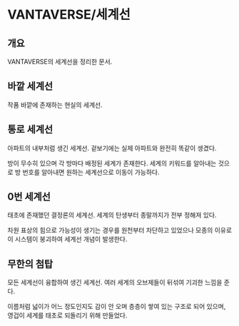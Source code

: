# VANTAVERSE/세계선
## 개요
VANTAVERSE의 세계선을 정리한 문서.

## 바깥 세계선
작품 바깥에 존재하는 현실의 세계선.

## 통로 세계선
아파트의 내부처럼 생긴 세계선. 겉보기에는 실제 아파트와 완전히 똑같이 생겼다.

방이 무수히 있으며 각 방마다 배정된 세계가 존재한다. 세계의 키워드를 알아내는 것으로 방 번호를 알아내면 원하는 세계선으로 이동이 가능하다.

## 0번 세계선
태초에 존재했던 결정론의 세계선. 세계의 탄생부터 종말까지가 전부 정해져 있다.

차원 표상의 힘으로 가능성이 생기는 경우를 원천부터 차단하고 있었으나 모종의 이유로 이 시스템이 붕괴하여 세계선 개념이 발생한다.

## 무한의 첨탑
모든 세계선이 융합하여 생긴 세계선. 여러 세계의 오브제들이 뒤섞여 기괴한 느낌을 준다.

이름처럼 넓이가 어느 정도인지도 감이 안 오며 층층이 쌓여 있는 구조로 되어 있으며, 영겁이 세계를 태초로 되돌리기 위해 만들었다.
